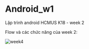 # Android_w1
 Lập trình android HCMUS K18 - week 2
 
 Flow và các chức năng của week 2:
 
 ![week4](week4.gif)
